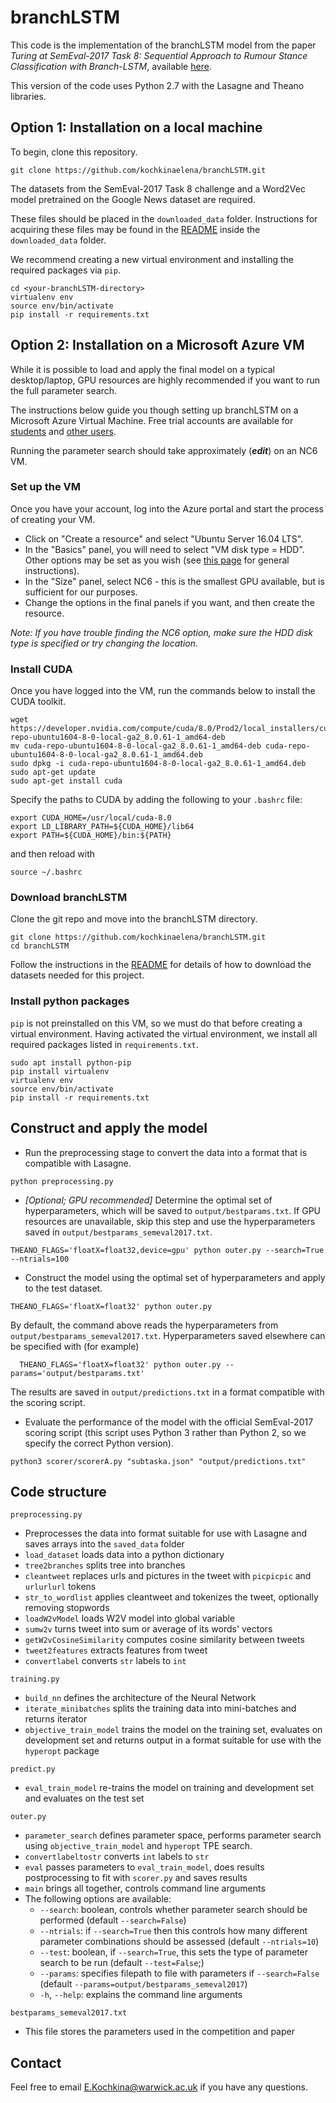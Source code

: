 # branchLSTM

This code is the implementation of the branchLSTM model from the paper
*Turing at SemEval-2017 Task 8: Sequential Approach to Rumour Stance
Classification with Branch-LSTM*, available [here](
https://www.aclweb.org/anthology/S/S17/S17-2083.pdf).

This version of the code uses Python 2.7 with the Lasagne and Theano libraries.

## Option 1: Installation on a local machine

To begin, clone this repository.
```
git clone https://github.com/kochkinaelena/branchLSTM.git
```

The datasets from the SemEval-2017 Task 8 challenge and a Word2Vec model pretrained on the Google News dataset are required.

These files should be placed in the `downloaded_data` folder.
Instructions for acquiring these files may be found in the [README](downloaded_data/README.md) inside the `downloaded_data` folder.

We recommend creating a new virtual environment and installing the required packages via `pip`.
```
cd <your-branchLSTM-directory>
virtualenv env
source env/bin/activate
pip install -r requirements.txt
```


## Option 2: Installation on a Microsoft Azure VM

While it is possible to load and apply the final model on a typical desktop/laptop, GPU resources are highly recommended if you want to run the full parameter search.

The instructions below guide you though setting up branchLSTM on a Microsoft Azure Virtual Machine.
Free trial accounts are available for [students](https://azure.microsoft.com/en-gb/free/students/) and [other users](https://azure.microsoft.com/en-gb/offers/ms-azr-0044p/).

Running the parameter search should take approximately (***edit***) on an NC6 VM.

### Set up the VM

Once you have your account, log into the Azure portal and start the process of creating your VM.
* Click on "Create a resource" and select "Ubuntu Server 16.04 LTS".
* In the "Basics" panel, you will need to select "VM disk type = HDD". Other options may be set as you wish (see [this page]() for general instructions).
* In the "Size" panel, select NC6 - this is the smallest GPU available, but is sufficient for our purposes.
* Change the options in the final panels if you want, and then create the resource.

_Note: If you have trouble finding the NC6 option, make sure the HDD disk type is specified or try changing the location._

### Install CUDA

Once you have logged into the VM, run the commands below to install the CUDA toolkit.
```
wget https://developer.nvidia.com/compute/cuda/8.0/Prod2/local_installers/cuda-repo-ubuntu1604-8-0-local-ga2_8.0.61-1_amd64-deb
mv cuda-repo-ubuntu1604-8-0-local-ga2_8.0.61-1_amd64-deb cuda-repo-ubuntu1604-8-0-local-ga2_8.0.61-1_amd64.deb
sudo dpkg -i cuda-repo-ubuntu1604-8-0-local-ga2_8.0.61-1_amd64.deb
sudo apt-get update
sudo apt-get install cuda
```

Specify the paths to CUDA by adding the following to your `.bashrc` file:  
```
export CUDA_HOME=/usr/local/cuda-8.0
export LD_LIBRARY_PATH=${CUDA_HOME}/lib64
export PATH=${CUDA_HOME}/bin:${PATH}
```
and then reload with
```
source ~/.bashrc
```

### Download branchLSTM

Clone the git repo and move into the branchLSTM directory.
```
git clone https://github.com/kochkinaelena/branchLSTM.git
cd branchLSTM
```
Follow the instructions in the [README](../downloaded_data/README.md) for details of how to download the datasets needed for this project.

### Install python packages

`pip` is not preinstalled on this VM, so we must do that before creating a virtual environment.
Having activated the virtual environment, we install all required packages listed in `requirements.txt`.
```
sudo apt install python-pip
pip install virtualenv
virtualenv env
source env/bin/activate
pip install -r requirements.txt
```


## Construct and apply the model

* Run the preprocessing stage to convert the data into a format that is compatible with Lasagne.
```
python preprocessing.py
```
* _[Optional; GPU recommended]_ Determine the optimal set of hyperparameters, which will be saved to `output/bestparams.txt`. If GPU resources are unavailable, skip this step and use the hyperparameters saved in `output/bestparams_semeval2017.txt`.
```
THEANO_FLAGS='floatX=float32,device=gpu' python outer.py --search=True --ntrials=100
```
* Construct the model using the optimal set of hyperparameters and apply to the test dataset.
```
THEANO_FLAGS='floatX=float32' python outer.py
```
By default, the command above reads the hyperparameters from `output/bestparams_semeval2017.txt`.
Hyperparameters saved elsewhere can be specified with (for example)
```
  THEANO_FLAGS='floatX=float32' python outer.py --params='output/bestparams.txt'
```
The results are saved in `output/predictions.txt` in a format compatible with the scoring script.
* Evaluate the performance of the model with the official SemEval-2017 scoring script (this script uses Python 3 rather than Python 2, so we specify the correct Python version).
```
python3 scorer/scorerA.py "subtaska.json" "output/predictions.txt"
```


## Code structure

`preprocessing.py`
  * Preprocesses the data into format suitable for use with Lasagne and saves arrays into the `saved_data` folder
  * `load_dataset` loads data into a python dictionary
  * `tree2branches` splits tree into branches
  * `cleantweet` replaces urls and pictures in the tweet with `picpicpic` and `urlurlurl` tokens
  * `str_to_wordlist` applies cleantweet and tokenizes the tweet, optionally removing stopwords
  * `loadW2vModel` loads W2V model into global variable
  * `sumw2v` turns tweet into sum or average of its words' vectors
  * `getW2vCosineSimilarity` computes cosine similarity between tweets
  * `tweet2features` extracts features from tweet
  * `convertlabel` converts `str` labels to `int`

`training.py`
  * `build_nn` defines the architecture of the Neural Network
  * `iterate_minibatches` splits the training data into mini-batches and returns iterator
  * `objective_train_model` trains the model on the training set, evaluates on development set and returns output in a format suitable for use with the `hyperopt` package

`predict.py`
  * `eval_train_model` re-trains the model on training and development set and evaluates on the test set

`outer.py`
  * `parameter_search` defines parameter space, performs parameter search using `objective_train_model` and `hyperopt` TPE search.
  * `convertlabeltostr` converts `int` labels to `str`
  * `eval` passes parameters to `eval_train_model`, does results postprocessing to fit with `scorer.py` and saves results
  * `main` brings all together, controls command line arguments
  * The following options are available:
    * `--search`: boolean, controls whether parameter search should be performed (default `--search=False`)
    * `--ntrials`: if `--search=True` then this controls how many different parameter combinations should be assessed (default `--ntrials=10`)
    * `--test`: boolean, if `--search=True`, this sets the type of parameter search to be run (default `--test=False`;)
    * `--params`: specifies filepath to file with parameters if `--search=False` (default `--params=output/bestparams_semeval2017`)
    * `-h`, `--help`: explains the command line arguments


`bestparams_semeval2017.txt`
  * This file stores the parameters used in the competition and paper

## Contact

Feel free to email E.Kochkina@warwick.ac.uk if you have any questions.
